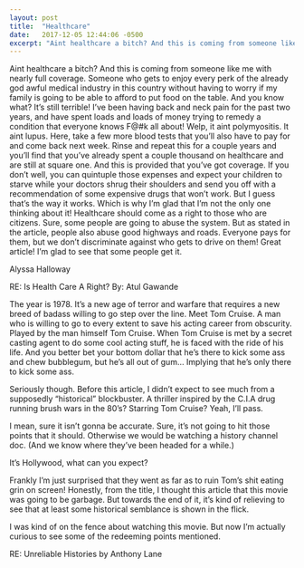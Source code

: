```yaml
---
layout: post
title:  "Healthcare"
date:   2017-12-05 12:44:06 -0500
excerpt: "Aint healthcare a bitch? And this is coming from someone like me with nearly full coverage. Someone who gets to enjoy every perk of the already god awful medical industry in this country without having to worry if my family is going to be able to afford to put food on the table."
---
```


Aint healthcare a bitch? And this is coming from someone like me with nearly full coverage. Someone who gets to enjoy every perk of the already god awful medical industry in this country without having to worry if my family is going to be able to afford to put food on the table. And you know what? It’s still terrible! I’ve been having back and neck pain for the past two years, and have spent loads and loads of money trying to remedy a condition that everyone knows F@#k all about! Welp, it aint polymyositis. It aint lupus. Here, take a few more blood tests that you’ll also have to pay for and come back next week. Rinse and repeat this for a couple years and you’ll find that you’ve already spent a couple thousand on healthcare and are still at square one. And this is provided that you’ve got coverage. If you don’t well, you can quintuple those expenses and expect your children to starve while your doctors shrug their shoulders and send you off with a recommendation of some expensive drugs that won’t work. But I guess that’s the way it works. Which is why I’m glad that I’m not the only one thinking about it! Healthcare should come as a right to those who are citizens. Sure, some people are going to abuse the system. But as stated in the article, people also abuse good highways and roads. Everyone pays for them, but we don’t discriminate against who gets to drive on them! Great article! I’m glad to see that some people get it.

Alyssa Halloway

RE: Is Health Care A Right? By: Atul Gawande

The year is 1978. It’s a new age of terror and warfare that requires a new breed of badass willing to go step over the line. Meet Tom Cruise. A man who is willing to go to every extent to save his acting career from obscurity. Played by the man himself Tom Cruise. When Tom Cruise is met by a secret casting agent to do some cool acting stuff, he is faced with the ride of his life. And you better bet your bottom dollar that he’s there to kick some ass and chew bubblegum, but he’s all out of gum… Implying that he’s only there to kick some ass.

Seriously though. Before this article, I didn’t expect to see much from a supposedly “historical” blockbuster. A thriller inspired by the C.I.A drug running brush wars in the 80’s? Starring Tom Cruise? Yeah, I’ll pass.

I mean, sure it isn’t gonna be accurate. Sure, it’s not going to hit those points that it should. Otherwise we would be watching a history channel doc. (And we know where they’ve been headed for a while.)

It’s Hollywood, what can you expect?

Frankly I’m just surprised that they went as far as to ruin Tom’s shit eating grin on screen! Honestly, from the title, I thought this article that this movie was going to be garbage. But towards the end of it, it’s kind of relieving to see that at least some historical semblance is shown in the flick.

I was kind of on the fence about watching this movie. But now I’m actually curious to see some of the redeeming points mentioned.

RE: Unreliable Histories by Anthony Lane
